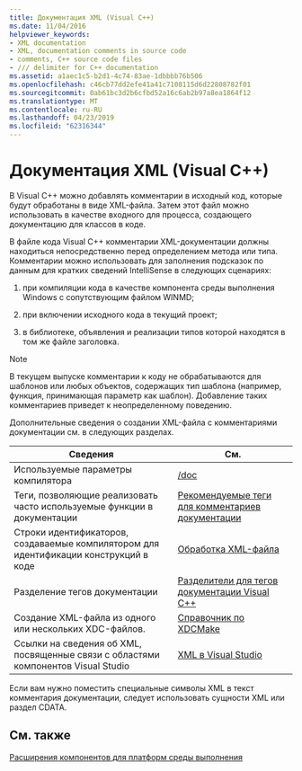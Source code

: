 ```yaml
---
title: Документация XML (Visual C++)
ms.date: 11/04/2016
helpviewer_keywords:
- XML documentation
- XML, documentation comments in source code
- comments, C++ source code files
- /// delimiter for C++ documentation
ms.assetid: a1aec1c5-b2d1-4c74-83ae-1dbbbb76b506
ms.openlocfilehash: c46cb77dd2efe41a41c7108115d6d22808782f01
ms.sourcegitcommit: 0ab61bc3d2b6cfbd52a16c6ab2b97a8ea1864f12
ms.translationtype: MT
ms.contentlocale: ru-RU
ms.lasthandoff: 04/23/2019
ms.locfileid: "62316344"
---
```

# <a name="xml-documentation-visual-c"></a>Документация XML (Visual C++)

В Visual C++ можно добавлять комментарии в исходный код, которые будут обработаны в виде XML-файла. Затем этот файл можно использовать в качестве входного для процесса, создающего документацию для классов в коде.

В файле кода Visual C++ комментарии XML-документации должны находиться непосредственно перед определением метода или типа. Комментарии можно использовать для заполнения подсказок по данным для кратких сведений IntelliSense в следующих сценариях:

1. при компиляции кода в качестве компонента среды выполнения Windows с сопутствующим файлом WINMD;

1. при включении исходного кода в текущий проект;

1. в библиотеке, объявления и реализации типов которой находятся в том же файле заголовка.

> [!NOTE]
>  В текущем выпуске комментарии к коду не обрабатываются для шаблонов или любых объектов, содержащих тип шаблона (например, функция, принимающая параметр как шаблон). Добавление таких комментариев приведет к неопределенному поведению.

Дополнительные сведения о создании XML-файла с комментариями документации см. в следующих разделах.

|Сведения|См.|
|---------------------------|---------|
|Используемые параметры компилятора|[/doc](doc-process-documentation-comments-c-cpp.md)|
|Теги, позволяющие реализовать часто используемые функции в документации|[Рекомендуемые теги для комментариев документации](recommended-tags-for-documentation-comments-visual-cpp.md)|
|Строки идентификаторов, создаваемые компилятором для идентификации конструкций в коде|[Обработка XML-файла](dot-xml-file-processing.md)|
|Разделение тегов документации|[Разделители для тегов документации Visual C++](delimiters-for-visual-cpp-documentation-tags.md)|
|Создание XML-файла из одного или нескольких XDC-файлов.|[Справочник по XDCMake](xdcmake-reference.md)|
|Ссылки на сведения об XML, посвященные связи с областями компонентов Visual Studio|[XML в Visual Studio](/visualstudio/xml-tools/xml-tools-in-visual-studio)|

Если вам нужно поместить специальные символы XML в текст комментария документации, следует использовать сущности XML или раздел CDATA.

## <a name="see-also"></a>См. также

[Расширения компонентов для платформ среды выполнения](../../extensions/component-extensions-for-runtime-platforms.md)
